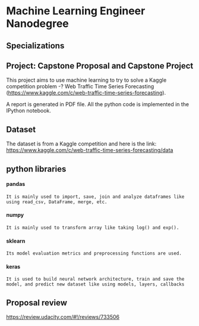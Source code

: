 # Machine Learning Engineer Nanodegree
## Specializations
## Project: Capstone Proposal and Capstone Project

This project aims to use machine learning to try to solve a Kaggle competition problem -? Web Traffic Time Series Forecasting (https://www.kaggle.com/c/web-traffic-time-series-forecasting). 

A report is generated in PDF file. All the python code is implemented in the IPython notebook.


## Dataset

The dataset is from a Kaggle competition and here is the link:
https://www.kaggle.com/c/web-traffic-time-series-forecasting/data


## python libraries

#### pandas
	It is mainly used to import, save, join and analyze dataframes like using read_csv, DataFrame, merge, etc.

#### numpy
	It is mainly used to transform array like taking log() and exp().

#### sklearn
	Its model evaluation metrics and preprocessing functions are used.
	
#### keras
	It is used to build neural network architecture, train and save the model, and predict new dataset like using models, layers, callbacks


## Proposal review

https://review.udacity.com/#!/reviews/733506
